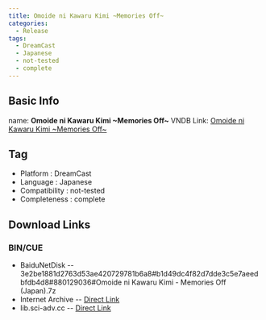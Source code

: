 ```yaml
---
title: Omoide ni Kawaru Kimi ~Memories Off~
categories:
  - Release
tags:
  - DreamCast
  - Japanese
  - not-tested
  - complete
---
```

## Basic Info

name: **Omoide ni Kawaru Kimi \~Memories Off\~**
VNDB Link: [Omoide ni Kawaru Kimi \~Memories Off\~](https://vndb.org/r2219)

## Tag
 - Platform : DreamCast
 - Language : Japanese
 - Compatibility : not-tested
 - Completeness : complete

## Download Links
### BIN/CUE
 - BaiduNetDisk
 -- 3e2be1881d2763d53ae420729781b6a8#b1d49dc4f82d7dde3c5e7aeedbfdb4d8#880129036#Omoide ni Kawaru Kimi - Memories Off (Japan).7z
 - Internet Archive
 -- [Direct Link](https://archive.org/download/sega_dreamcast/Omoide%20ni%20Kawaru%20Kimi%20-%20Memories%20Off%20%28Japan%29.zip)
 - lib.sci-adv.cc
 -- [Direct Link](https://pan.mcseekeri.top/api/raw/?path=/K%E7%A4%BE%E6%95%B4%E5%90%88/Omoide%20ni%20Kawaru%20Kimi%20-%20Memories%20Off%20%28Japan%29.7z)